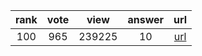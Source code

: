 
| rank | vote | view | answer | url |
|:-:|:-:|:-:|:-:|:-:|
|100|965|239225|10| [url](http://stackoverflow.com/questions/5466451/how-can-i-print-literal-curly-brace-characters-in-python-string-and-also-use-fo) |
